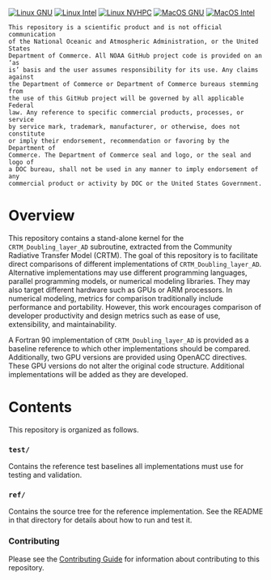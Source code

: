 [![Linux GNU](https://github.com/NOAA-GSL/SENA-crtm/actions/workflows/linux_gnu.yml/badge.svg)](https://github.com/NOAA-GSL/SENA-crtm/actions/workflows/linux_gnu.yml)
[![Linux Intel](https://github.com/NOAA-GSL/SENA-crtm/actions/workflows/linux_intel.yml/badge.svg)](https://github.com/NOAA-GSL/SENA-crtm/actions/workflows/linux_intel.yml)
[![Linux NVHPC](https://github.com/NOAA-GSL/SENA-crtm/actions/workflows/linux_nvhpc.yml/badge.svg)](https://github.com/NOAA-GSL/SENA-crtm/actions/workflows/linux_nvhpc.yml)
[![MacOS GNU](https://github.com/NOAA-GSL/SENA-crtm/actions/workflows/macos_gnu.yml/badge.svg)](https://github.com/NOAA-GSL/SENA-crtm/actions/workflows/macos_gnu.yml)
[![MacOS Intel](https://github.com/NOAA-GSL/SENA-crtm/actions/workflows/macos_intel.yml/badge.svg)](https://github.com/NOAA-GSL/SENA-crtm/actions/workflows/macos_intel.yml)

```
This repository is a scientific product and is not official communication
of the National Oceanic and Atmospheric Administration, or the United States
Department of Commerce. All NOAA GitHub project code is provided on an ‘as
is’ basis and the user assumes responsibility for its use. Any claims against
the Department of Commerce or Department of Commerce bureaus stemming from
the use of this GitHub project will be governed by all applicable Federal
law. Any reference to specific commercial products, processes, or service
by service mark, trademark, manufacturer, or otherwise, does not constitute
or imply their endorsement, recommendation or favoring by the Department of
Commerce. The Department of Commerce seal and logo, or the seal and logo of
a DOC bureau, shall not be used in any manner to imply endorsement of any
commercial product or activity by DOC or the United States Government.
```

# Overview

This repository contains a stand-alone kernel for the `CRTM_Doubling_layer_AD`
subroutine, extracted from the Community Radiative Transfer Model (CRTM). The 
goal of this repository is to facilitate direct comparisons of different
implementations of `CRTM_Doubling_layer_AD`. Alternative implementations may
use different programming languages, parallel programming models, or numerical
modeling libraries. They may also target different hardware such as GPUs or
ARM processors. In numerical modeling, metrics for comparison traditionally
include performance and portability. However, this work encourages comparison
of developer productivity and design metrics such as ease of use, extensibility,
and maintainability.

A Fortran 90 implementation of `CRTM_Doubling_layer_AD` is provided as a baseline
reference to which other implementations should be compared. Additionally, two
GPU versions are provided using OpenACC directives.  These GPU versions do not
alter the original code structure.  Additional implementations will be added as
they are developed.

# Contents

This repository is organized as follows.

### `test/`

Contains the reference test baselines all implementations must use for testing
and validation.

### `ref/`

Contains the source tree for the reference implementation. See the README in that
directory for details about how to run and test it.

### Contributing

Please see the [Contributing Guide](CONTRIBUTING.md) for information about
contributing to this repository.
